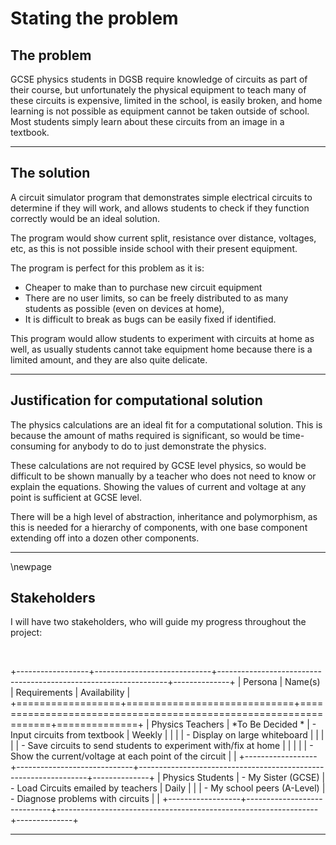 # Stating the problem


## The problem

GCSE physics students in DGSB require knowledge of circuits as part of their
course, but unfortunately the physical equipment to teach many of these circuits
is expensive, limited in the school, is easily broken, and home learning
is not possible as equipment cannot be taken outside of school. Most students
simply learn about these circuits from an image in a textbook.

---
## The solution

A circuit simulator program that demonstrates
simple electrical circuits to determine if they will work, and allows students
to check if they function correctly would be an ideal solution.

The program would show current split, resistance
over distance, voltages, etc, as this is not possible inside school with
their present equipment.

The program is perfect for this problem as it is:

 - Cheaper to make than to purchase new circuit equipment
 - There are no user limits, so can be freely distributed to as many students as
	possible (even on devices at home), 
 - It is difficult to break as bugs can be easily fixed if identified.

This program would allow students to experiment with circuits at home as well,
as usually students cannot take equipment home because there is a limited amount,
and they are also quite delicate.

---

## Justification for computational solution

The physics calculations are an ideal fit for a computational solution.
This is because the amount of maths required is significant, so would be time-consuming for
anybody to do to just demonstrate the physics.

These calculations are not required by GCSE
level physics, so would be difficult to be shown manually by a teacher who does not need to
know or explain the equations. Showing the values of current and voltage at any point is
sufficient at GCSE level.

There will be a high level of abstraction, inheritance and polymorphism, as this
is needed for a hierarchy of components, with one base component extending off into a dozen
other components.

---

\newpage

## Stakeholders

I will have two stakeholders, who will guide my progress throughout the project:

<br>

+------------------+-----------------------------+-----------------------------------------------------------------+--------------+
| Persona          | Name(s)                     | Requirements                                                    | Availability |
+==================+=============================+=================================================================+==============+
| Physics Teachers | *To Be Decided *            | - Input circuits from textbook                                  | Weekly       |
|                  |                             | - Display on large whiteboard                                   |              |
|                  |                             | - Save circuits to send students to experiment with/fix at home |              |
|                  |                             | - Show the current/voltage at each point of the circuit         |              |
+------------------+-----------------------------+-----------------------------------------------------------------+--------------+
| Physics Students | - My Sister (GCSE)          | - Load Circuits emailed by teachers                             | Daily        |
|                  | - My school peers (A-Level) | - Diagnose problems with circuits                               |              |
+------------------+-----------------------------+-----------------------------------------------------------------+--------------+


---
